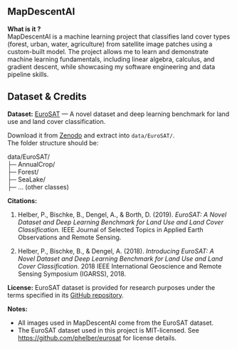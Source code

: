 
## MapDescentAI

**What is it ?**  
MapDescentAI is a machine learning project that classifies land cover types (forest, urban, water, agriculture) from satellite image patches using a custom-built model. The project allows me to learn and demonstrate machine learning fundamentals, including linear algebra, calculus, and gradient descent, while showcasing my software engineering and data pipeline skills.

## Dataset & Credits

**Dataset:** [EuroSAT](https://github.com/phelber/eurosat) — A novel dataset and deep learning benchmark for land use and land cover classification. 

Download it from [Zenodo](https://zenodo.org/record/2543456) and extract into `data/EuroSAT/`.  
The folder structure should be:

data/EuroSAT/  
├─ AnnualCrop/  
├─ Forest/  
├─ SeaLake/  
├─ ... (other classes)

**Citations:**  
1. Helber, P., Bischke, B., Dengel, A., & Borth, D. (2019). *EuroSAT: A Novel Dataset and Deep Learning Benchmark for Land Use and Land Cover Classification.* IEEE Journal of Selected Topics in Applied Earth Observations and Remote Sensing.  

2. Helber, P., Bischke, B., & Dengel, A. (2018). *Introducing EuroSAT: A Novel Dataset and Deep Learning Benchmark for Land Use and Land Cover Classification.* 2018 IEEE International Geoscience and Remote Sensing Symposium (IGARSS), 2018.


**License:** EuroSAT dataset is provided for research purposes under the terms specified in its [GitHub repository](https://github.com/phelber/eurosat).  

**Notes:**  
- All images used in MapDescentAI come from the EuroSAT dataset.  
- The EuroSAT dataset used in this project is MIT-licensed. See https://github.com/phelber/eurosat for license details.